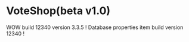 VoteShop(beta v1.0)
=============

WOW build 12340 version 3.3.5 !
Database properties item build version 12340 !
